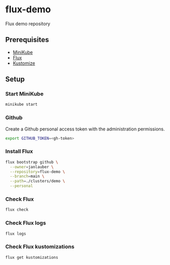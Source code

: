 # flux-demo

Flux demo repository

## Prerequisites

* [MiniKube](https://kubernetes.io/docs/tasks/tools/install-minikube/)
* [Flux](https://docs.fluxcd.io/en/latest/tutorials/get-started.html)
* [Kustomize](https://kubernetes-sigs.github.io/kustomize/installation/)

## Setup

### Start MiniKube

```bash
minikube start
```

### Github

Create a Github personal access token with the administration permissions.

```bash
export GITHUB_TOKEN=<gh-token>
```

### Install Flux

```bash
flux bootstrap github \
  --owner=janlauber \
  --repository=flux-demo \
  --branch=main \
  --path=./clusters/demo \
  --personal
```

### Check Flux

```bash
flux check
```

### Check Flux logs

```bash
flux logs
```

### Check Flux kustomizations

```bash
flux get kustomizations
```
